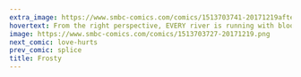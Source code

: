 ```yaml
---
extra_image: https://www.smbc-comics.com/comics/1513703741-20171219after.png
hovertext: From the right perspective, EVERY river is running with blood.
image: https://www.smbc-comics.com/comics/1513703727-20171219.png
next_comic: love-hurts
prev_comic: splice
title: Frosty
---
```



